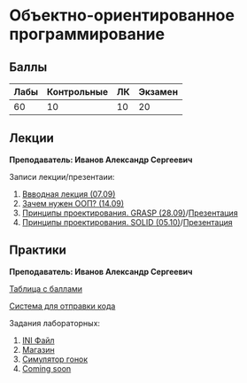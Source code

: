 # Объектно-ориентированное программирование

## Баллы

| Лабы | Контрольные | ЛК | Экзамен |
| :--- | :--- | :--- | :--- |
| 60 | 10 | 10 | 20 |

## Лекции

**Преподаватель: Иванов Александр Сергеевич**

Записи лекции/презентаии:

1. [Ввводная лекция \(07.09\)](https://yadi.sk/d/iGz5-Vunb5dKHA/2020-09-07.mp4?w=1)
2. [Зачем нужен ООП? \(14.09\)](https://yadi.sk/d/iGz5-Vunb5dKHA/02-proc2oop-2020-09-14.mp4?w=1)
3. [Принципы проектирования. GRASP \(28.09\)](https://yadi.sk/d/iGz5-Vunb5dKHA/03-grasp-2020-09-28.mp4?w=1)/[Презентация](https://docs.google.com/presentation/d/13qoSF_MnO_tZ2N54yi4RHMl_sjDDe09OUT3Opg8Ct0k/edit#slide=id.g9c7e3e1ecd_0_60)
4. [Принципы проектирования. SOLID \(05.10\)](https://yadi.sk/d/iGz5-Vunb5dKHA/04-solid-2020-10-05.mp4?w=1)/[Презентация](https://docs.google.com/presentation/d/13qoSF_MnO_tZ2N54yi4RHMl_sjDDe09OUT3Opg8Ct0k/edit?usp=sharing)

## Практики

**Преподаватель: Иванов Александр Сергеевич**

[Таблица с баллами](https://docs.google.com/spreadsheets/d/1H75MoSvL-165x5aM-p26eFZcY57UYx0gPtOHhvpGYGw/edit#gid=1466777734)

[Система для отправки кода](https://reports.artrey.ru)

Задания лабораторных:

1. [INI Файл](https://drive.google.com/file/d/1koxIp9u-PT3ZqzairQ9zQNkfCwm9A9uA/view)
2. [Магазин](https://drive.google.com/file/d/1tIi2pzSzwMYN4u7QG-xUF0gzBSGUwWZB/view)
3. [Симулятор гонок](https://drive.google.com/file/d/1gw1Jh05lYzZCbchvtCOd6ZOwo3e9UPVh/view)
4. [Coming soon](oop.md)

